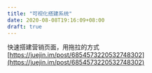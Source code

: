 ```yaml
---
title: "可视化搭建系统"
date: 2020-08-08T19:16:09+08:00
draft: true
---
```


快速搭建营销页面，用拖拉的方式
[https://juejin.im/post/6854573220532748302](https://juejin.im/post/6854573220532748302)
